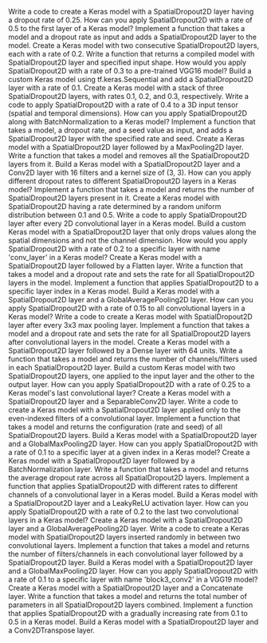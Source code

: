 Write a code to create a Keras model with a SpatialDropout2D layer having a dropout rate of 0.25.
How can you apply SpatialDropout2D with a rate of 0.5 to the first layer of a Keras model?
Implement a function that takes a model and a dropout rate as input and adds a SpatialDropout2D layer to the model.
Create a Keras model with two consecutive SpatialDropout2D layers, each with a rate of 0.2.
Write a function that returns a compiled model with SpatialDropout2D layer and specified input shape.
How would you apply SpatialDropout2D with a rate of 0.3 to a pre-trained VGG16 model?
Build a custom Keras model using tf.keras.Sequential and add a SpatialDropout2D layer with a rate of 0.1.
Create a Keras model with a stack of three SpatialDropout2D layers, with rates 0.1, 0.2, and 0.3, respectively.
Write a code to apply SpatialDropout2D with a rate of 0.4 to a 3D input tensor (spatial and temporal dimensions).
How can you apply SpatialDropout2D along with BatchNormalization to a Keras model?
Implement a function that takes a model, a dropout rate, and a seed value as input, and adds a SpatialDropout2D layer with the specified rate and seed.
Create a Keras model with a SpatialDropout2D layer followed by a MaxPooling2D layer.
Write a function that takes a model and removes all the SpatialDropout2D layers from it.
Build a Keras model with a SpatialDropout2D layer and a Conv2D layer with 16 filters and a kernel size of (3, 3).
How can you apply different dropout rates to different SpatialDropout2D layers in a Keras model?
Implement a function that takes a model and returns the number of SpatialDropout2D layers present in it.
Create a Keras model with SpatialDropout2D having a rate determined by a random uniform distribution between 0.1 and 0.5.
Write a code to apply SpatialDropout2D layer after every 2D convolutional layer in a Keras model.
Build a custom Keras model with a SpatialDropout2D layer that only drops values along the spatial dimensions and not the channel dimension.
How would you apply SpatialDropout2D with a rate of 0.2 to a specific layer with name 'conv_layer' in a Keras model?
Create a Keras model with a SpatialDropout2D layer followed by a Flatten layer.
Write a function that takes a model and a dropout rate and sets the rate for all SpatialDropout2D layers in the model.
Implement a function that applies SpatialDropout2D to a specific layer index in a Keras model.
Build a Keras model with a SpatialDropout2D layer and a GlobalAveragePooling2D layer.
How can you apply SpatialDropout2D with a rate of 0.15 to all convolutional layers in a Keras model?
Write a code to create a Keras model with SpatialDropout2D layer after every 3x3 max pooling layer.
Implement a function that takes a model and a dropout rate and sets the rate for all SpatialDropout2D layers after convolutional layers in the model.
Create a Keras model with a SpatialDropout2D layer followed by a Dense layer with 64 units.
Write a function that takes a model and returns the number of channels/filters used in each SpatialDropout2D layer.
Build a custom Keras model with two SpatialDropout2D layers, one applied to the input layer and the other to the output layer.
How can you apply SpatialDropout2D with a rate of 0.25 to a Keras model's last convolutional layer?
Create a Keras model with a SpatialDropout2D layer and a SeparableConv2D layer.
Write a code to create a Keras model with a SpatialDropout2D layer applied only to the even-indexed filters of a convolutional layer.
Implement a function that takes a model and returns the configuration (rate and seed) of all SpatialDropout2D layers.
Build a Keras model with a SpatialDropout2D layer and a GlobalMaxPooling2D layer.
How can you apply SpatialDropout2D with a rate of 0.1 to a specific layer at a given index in a Keras model?
Create a Keras model with a SpatialDropout2D layer followed by a BatchNormalization layer.
Write a function that takes a model and returns the average dropout rate across all SpatialDropout2D layers.
Implement a function that applies SpatialDropout2D with different rates to different channels of a convolutional layer in a Keras model.
Build a Keras model with a SpatialDropout2D layer and a LeakyReLU activation layer.
How can you apply SpatialDropout2D with a rate of 0.2 to the last two convolutional layers in a Keras model?
Create a Keras model with a SpatialDropout2D layer and a GlobalAveragePooling2D layer.
Write a code to create a Keras model with SpatialDropout2D layers inserted randomly in between two convolutional layers.
Implement a function that takes a model and returns the number of filters/channels in each convolutional layer followed by a SpatialDropout2D layer.
Build a Keras model with a SpatialDropout2D layer and a GlobalMaxPooling2D layer.
How can you apply SpatialDropout2D with a rate of 0.1 to a specific layer with name 'block3_conv2' in a VGG19 model?
Create a Keras model with a SpatialDropout2D layer and a Concatenate layer.
Write a function that takes a model and returns the total number of parameters in all SpatialDropout2D layers combined.
Implement a function that applies SpatialDropout2D with a gradually increasing rate from 0.1 to 0.5 in a Keras model.
Build a Keras model with a SpatialDropout2D layer and a Conv2DTranspose layer.